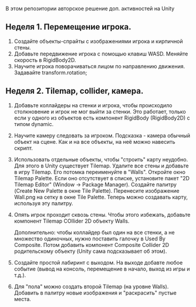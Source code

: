 В этом репозитории авторское решение доп. активностей на Unity

## Неделя 1. Перемещение игрока.

1. Создайте объекты-спрайты с изображениями игрока и кирпичной стены.
2. Добавьте передвижение игрока с помощью клавиш WASD. Меняйте скорость в RigidBody2D.
3. Научите игрока поворачиваться лицом по направлению движения. Задавайте transform.rotation;

## Неделя 2. Tilemap, collider, камера.
1. Добавьте коллайдеры на стенки и игрока, чтобы происходило столкновение и игрок не мог выйти за стенки.
   Это работает, только если у одного из объектов есть компонент RigidBody (RigidBody2D) с типом dynamic.
2. Научите камеру следовать за игроком. Подсказка - камера обычный объект на сцене. Как и на все объекты, на неё можно навесить скрипт.
3. Использовать отдельные объекты, чтобы "строить" карту неудобно. Для этого в Unity существует Tilemap.
   Удалите все стены и добавьте в игру Tilemap. Его потомка переименуйте в "Walls".
   Откройте окно Tilemap Palette. Если оно отсутствует в списке, установите пакет "2D Tilemap Editor" (Window -> Package Manager).
   Создайте палитру (Create New Palette в окне Tile Palette).
   Перенесите изображение Wall.png на сетку в окне Tile Palette. Теперь можно создавать карту, используя эту палитру.
4. Опять игрок проходит сквозь стены. Чтобы этого избежать, добавьте компонент Tilemap COllider 2D объекту Walls.

   Дополнительно: чтобы коллайдер был один на все стенки, а не множество одиночных, нужно поставить галочку в Used By Composite.
   Потом добавить компонент Composite Collider 2D родительскому объекту (Unity сама подсказывает об этом).
   
5. Создайте простой лабиринт с выходом. На выходе добавте любое событие (вывод на консоль, перемещение в начало, выход из игры и т.д.).
6. Для "пола" можно создать второй Tilemap (на уровне Walls). Добавить в палитру новые изображения и "раскрасить" пустые места.